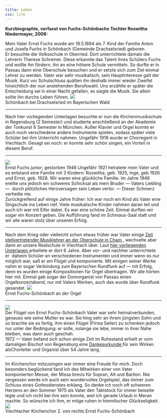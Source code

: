 ```yaml
---
title: Leben
css: life
---
```


<strong>Kurzbiographie, verfasst von Fuchs-Schönbachs Tochter Roswitha Niedermayer, 2008:</strong>

<span class="paragraph1">
Mein Vater Ernst Fuchs wurde am 18.5.1894 als 7. Kind der Familie Anton
und Josefa Fuchs in Schönbach (Gemeinde Drachselsried) geboren.
<br>
Er besuchte die Volksschule in Oberried. Dort unterrichtete damals die
Lehrerin Therese Schreiner. Diese erkannte das Talent ihres Schülers
Fuchs und wollte ihn fördern, ihn an eine höhere Schule vermitteln. So
durfte er in Passau dann eine Oberschule besuchen und er setzte sich
zum Ziel einmal Lehrer zu werden. Vater war sehr musikalisch, sein
Hauptinteresse galt der Musik. Kurz vor Schulschluss quälten ihn
deshalb immer wieder Zweifel hinsichtlich der nun anstehenden
Berufswahl. Uns erzählte er später die Entscheidung sei in einer Nacht
gefallen, es siegte die Musik. Sie allein sollte ihn durchs Leben
führen.
</span>
<span class="paragraph2">
<a href="{{ site.baseurl }}/17.html">
<img src="{{ site.baseurl }}/photos/17_width100.jpg">
</a>
<br>
Schönbach bei Drachselsried im Bayerischen Wald
</span>

------------------------------------------------------------------------

<span class="paragraph3">
Nach hier vorliegenden Unterlagen besuchte er nun die
Kirchenmusikschule in Regensburg (2 Semester) und studierte anschließend
an der Akademie der Tonkunst 6 Semester in München. Außer Klavier und
Orgel konnte er auch noch verschiedene andere Instrumente spielen,
sodass später viele Schüler bei ihm Unterricht nahmen. Ungefähr 1918
wurde er Chorregent in Viechtach. Gesagt sei noch: er konnte sehr schön
singen, ein Vorteil in diesem Beruf.
</span>

------------------------------------------------------------------------

<span class="paragraph4">
<a href="{{ site.baseurl }}/photos/09.html">
<img src="{{ site.baseurl }}/photos/09_width100.jpg">
</a>
<br>
Ernst Fuchs junior, gestorben 1946
</span>
<span class="paragraph5">
Ungefähr 1921 heiratete mein Vater und es entstand eine Familie mit 3
Kindern: Roswitha, geb. 1925, Inge, geb 1926 und Ernst, geb. 1928. Wir
waren eine glückliche Familie. lm Jahre 1946 ereilte uns jedoch ein
schweres Schicksal als mein Bruder — Vaters Liebling —  durch
plötzliches Herzversagen sein Leben verlor. — Dieser Schmerz verheilte
nie.
<br>
Zurückgreifend auf einige Jahre früher: Ich war noch ein
Kind als Vater eine Singschule ins Leben rief. Viele musikalische Kinder
nahmen daran teil und auch ich war mit Eifer dabei. Es war eine schöne
Zeit. Einmal durften wir sogar ein Konzert geben. Die Aufführung fand im
Schmaus-Saal statt und wir alle waren stolz über unseren Erfolg.
</span>

------------------------------------------------------------------------

<span class="paragraph6">
Nach dem Krieg oder vielleicht schon etwas früher war Vater einige 
<a href="{{ site.baseurl }}/archives/003.html">
Zeit stellvertretender Musiklehrer an der Oberschule in Cham
</a>, wechselte aber dann an unsere Realschule in
Viechtach über. Laut 
<a href="{{ site.baseurl }}/archives/008.html">
hier vorliegenden Unterlagen
</a> 
arbeitete er dort 6 Jahre. Aber vor- und nachher
unterrichtete er  daheim Schüler an verschiedenen Instrumenten und immer
wenn es nur möglich war, saß er am Flügel und komponierte. Mit einigen
seiner Werke nahm er sogar Verbindung zum Bayerischen Rundfunk auf — mit
Erfolg, denn es wurden einige Kompositionen für Orgel übertragen. Wir
alle hörten hier mit. Einmal gab sogar der Domorganist von Passau einen
Orgelkonzertabend, nur mit Vaters Werken, auch das wurde über Rundfunk
gesendet.
</span>
<span class="paragraph7">
<a href="{{ site.baseurl }}/photos/02.html">
<img src="{{ site.baseurl }}/photos/02_width100.jpg">
</a>
<br>
Ernst Fuchs-Schönbach an der Orgel
</span>

------------------------------------------------------------------------

<span class="paragraph8">
<a href="{{ site.baseurl }}/photos/24.html">
<img src="{{ site.baseurl }}/photos/24_width100.jpg">
</a>
<br>
Der Flügel von Ernst Fuchs-Schönbach
</span>
<span class="paragraph9">
Vater war sehr heimatverbunden, genauso wie seine Mutter es war. Sie
hing sehr an ihrem jüngsten Sohn und so brachte sie es fertig, ihm
einen Flügel (Firma Seiler) zu schenken jedoch nur unter der Bedingung:
er solle, solange sie lebe, immer in ihrer Nahe bleiben, was dann auch
geschah.
<br>
1972 — Vater befand sich schon einige Zeit im Ruhestand erhielt er vom
damaligen Bischof von Regensburg eine 
<a href="{{ site.baseurl }}/archives/001.html">
Dankesurkunde
</a> 
für sein Wirken alsChorleiter und Organist über 54 Jahre lang.
</span>

------------------------------------------------------------------------

<span class="paragraph10">
Im Kirchenchor mitzusingen war immer eine Freude für mich. Doch
besonders beglückend fand ich des Mitwirken einer von Vater komponierten
Messe, der Missa brevis für Sopran, Alt und Bariton. Nie vergessen werde
ich auch sein wundervolles Orgelspiel, das immer zum Schluss eines
Gottesdienstes erklang. So denke ich noch oft schweren Herzens an den
Sommer 1975 als Vater den Taktstock für immer beiseite legte und ich
nicht bei ihm sein konnte, weil ich gerade Urlaub in Meran machte. So
wünsche ich ihm, er möge ruhen in himmlischer Glückseligkeit.
</span>
<span class="paragraph11">
<a href="{{ site.baseurl }}/photos/20.html">
<img src="{{ site.baseurl }}/photos/20_width100.jpg">
</a>
<br>
Viechtacher Kirchenchor 2. von rechts Ernst Fuchs-Schönbach
</span>
